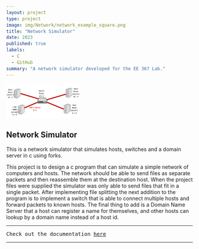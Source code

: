 ```yaml
---
layout: project
type: project
image: img/Network/network_example_square.png
title: "Network Simulator"
date: 2023
published: true
labels:
  - C
  - GitHub
summary: "A network simulator developed for the EE 367 Lab."
---
```


<img width="200" class="img-fluid" src="../img/Network/network_example.png">

## Network Simulator

This is a network simulator that simulates hosts, switches and a domain server in c using forks.

This project is to design a c program that can simulate a simple network of computers and hosts.  The network should be able to send files as separate packets and then reassemble them at the destination host.  When the project files were supplied the simulator was only able to send files that fit in a single packet.  After implementing file splitting the next addition to the program is to implement a switch that is able to connect multiple hosts and forward packets to known hosts.  The final thing to add is a Domain Name Server that a host can register a name for themselves, and other hosts can lookup by a domain name instead of a host id.


<hr>

<pre>
Check out the documentation <a href="https://www2.hawaii.edu/~brewerj3/ee367/Network_simulator/">here</a>
</pre>

<hr>

